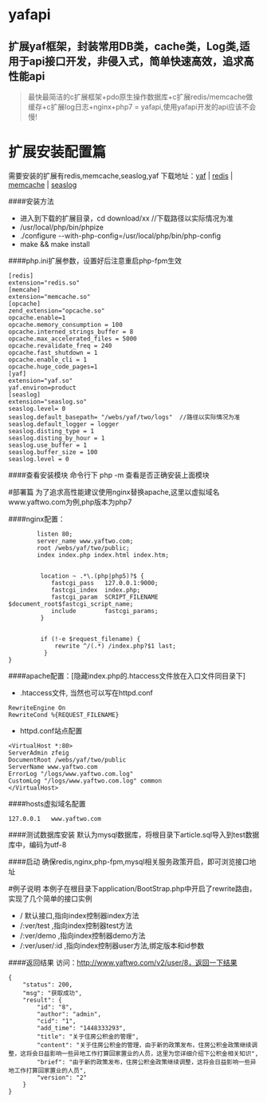 # yafapi
扩展yaf框架，封装常用DB类，cache类，Log类,适用于api接口开发，非侵入式，简单快速高效，追求高性能api
----------

> 最快最简洁的c扩展框架+pdo原生操作数据库+c扩展redis/memcache做缓存+c扩展log日志+nginx+php7 = yafapi,使用yafapi开发的api应该不会慢!


# 扩展安装配置篇
需要安装的扩展有redis,memcache,seaslog,yaf
下载地址：[yaf](http://pecl.php.net/package/yaf) | [redis](http://pecl.php.net/package/redis) | [memcache](http://pecl.php.net/package/memcache) |  [seaslog](http://pecl.php.net/package/seaslog)

####安装方法
* 进入到下载的扩展目录，cd  download/xx //下载路径以实际情况为准
* /usr/local/php/bin/phpize  
* ./configure --with-php-config=/usr/local/php/bin/php-config
* make && make install

####php.ini扩展参数，设置好后注意重启php-fpm生效

```
[redis]
extension="redis.so"
[memcahe]
extension="memcache.so"
[opcache]
zend_extension="opcache.so"
opcache.enable=1
opcache.memory_consumption = 100
opcache.interned_strings_buffer = 8
opcache.max_accelerated_files = 5000
opcache.revalidate_freq = 240
opcache.fast_shutdown = 1
opcache.enable_cli = 1
opcache.huge_code_pages=1
[yaf]
extension="yaf.so"
yaf.environ=product
[seaslog]
extension="seaslog.so"
seaslog.level= 0
seaslog.default_basepath= "/webs/yaf/two/logs"  //路径以实际情况为准
seaslog.default_logger = logger
seaslog.disting_type = 1
seaslog.disting_by_hour = 1
seaslog.use_buffer = 1
seaslog.buffer_size = 100
seaslog.level = 0
```

####查看安装模块
命令行下 php -m 查看是否正确安装上面模块


#部署篇
为了追求高性能建议使用nginx替换apache,这里以虚拟域名www.yaftwo.com为例,php版本为php7



####nginx配置：

```server {
        listen 80;
        server_name www.yaftwo.com;
        root /webs/yaf/two/public;
        index index.php index.html index.htm;


         location ~ .*\.(php|php5)?$ {
            fastcgi_pass   127.0.0.1:9000;
            fastcgi_index  index.php;
            fastcgi_param  SCRIPT_FILENAME  $document_root$fastcgi_script_name;
            include        fastcgi_params;
         }


         if (!-e $request_filename) {
             rewrite ^/(.*) /index.php?$1 last;
          }
}
```


####apache配置：[隐藏index.php的.htaccess文件放在入口文件同目录下]
* .htaccess文件, 当然也可以写在httpd.conf

```
RewriteEngine On
RewriteCond %{REQUEST_FILENAME}
```

* httpd.conf站点配置

```
<VirtualHost *:80>
ServerAdmin zfeig
DocumentRoot /webs/yaf/two/public
ServerName www.yaftwo.com
ErrorLog "/logs/www.yaftwo.com.log"
CustomLog "/logs/www.yaftwo.com.log" common
</VirtualHost>
```

####hosts虚拟域名配置

```
127.0.0.1   www.yaftwo.com
```

####测试数据库安装
默认为mysql数据库，将根目录下article.sql导入到test数据库中，编码为utf-8


####启动
确保redis,nginx,php-fpm,mysql相关服务政策开启，即可浏览接口地址


#例子说明
本例子在根目录下application/BootStrap.php中开启了rewrite路由，实现了几个简单的接口实例
* /   默认接口,指向index控制器index方法
* /:ver/test  ,指向index控制器test方法
* /:ver/demo  ,指向index控制器demo方法
* /:ver/user/:id  ,指向index控制器user方法,绑定版本和id参数

####返回结果
访问：http://www.yaftwo.com/v2/user/8，返回一下结果

```
{
    "status": 200,
    "msg": "获取成功",
    "result": {
        "id": "8",
        "author": "admin",
        "cid": "1",
        "add_time": "1448333293",
        "title": "关于住房公积金的管理",
        "content": "关于住房公积金的管理，由于新的政策发布，住房公积金政策继续调整，这将会日益影响一些异地工作打算回家置业的人员，这里为您详细介绍下公积金相关知识",
        "brief": "由于新的政策发布，住房公积金政策继续调整，这将会日益影响一些异地工作打算回家置业的人员",
        "version": "2"
    }
}
```